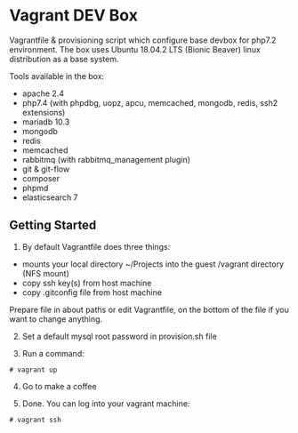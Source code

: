 # Vagrant DEV Box

Vagrantfile & provisioning script which configure base devbox for php7.2 environment. The box uses Ubuntu 18.04.2 LTS (Bionic Beaver) linux distribution as a base system.

Tools available in the box:
- apache 2.4
- php7.4 (with phpdbg, uopz, apcu, memcached, mongodb, redis, ssh2 extensions)
- mariadb 10.3
- mongodb 
- redis
- memcached
- rabbitmq (with rabbitmq_management plugin)
- git & git-flow 
- composer
- phpmd
- elasticsearch 7

## Getting Started

1. By default Vagrantfile does three things:
  - mounts your local directory ~/Projects into the guest /vagrant directory (NFS mount)  
  - copy ssh key(s) from host machine
  - copy .gitconfig file from host machine

  Prepare file in about paths or edit Vagrantfile, on the bottom of the file if you want to change anything.

2. Set a default mysql root password in provision.sh file

3. Run a command:

```
# vagrant up
```

4. Go to make a coffee

5. Done. You can log into your vagrant machine:
```
# vagrant ssh
```


